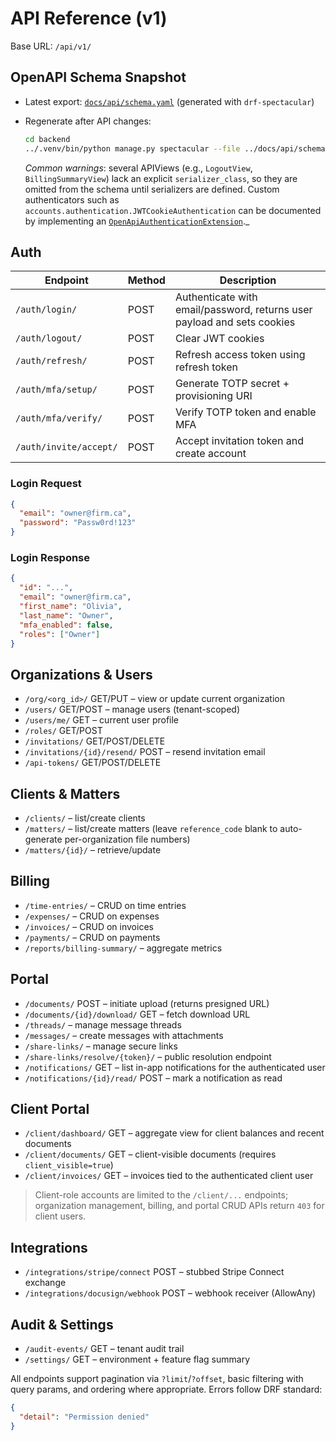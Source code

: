 # API Reference (v1)

Base URL: `/api/v1/`

## OpenAPI Schema Snapshot

- Latest export: [`docs/api/schema.yaml`](./api/schema.yaml) (generated with `drf-spectacular`)
- Regenerate after API changes:

  ```bash
  cd backend
  ../.venv/bin/python manage.py spectacular --file ../docs/api/schema.yaml
  ```

  _Common warnings_: several APIViews (e.g., `LogoutView`, `BillingSummaryView`) lack an explicit `serializer_class`, so they are omitted from the schema until serializers are defined. Custom authenticators such as `accounts.authentication.JWTCookieAuthentication` can be documented by implementing an [`OpenApiAuthenticationExtension`](https://drf-spectacular.readthedocs.io/en/latest/customization.html#extending-authentication)._ 

## Auth

| Endpoint | Method | Description |
| --- | --- | --- |
| `/auth/login/` | POST | Authenticate with email/password, returns user payload and sets cookies |
| `/auth/logout/` | POST | Clear JWT cookies |
| `/auth/refresh/` | POST | Refresh access token using refresh token |
| `/auth/mfa/setup/` | POST | Generate TOTP secret + provisioning URI |
| `/auth/mfa/verify/` | POST | Verify TOTP token and enable MFA |
| `/auth/invite/accept/` | POST | Accept invitation token and create account |

### Login Request

```json
{
  "email": "owner@firm.ca",
  "password": "Passw0rd!123"
}
```

### Login Response

```json
{
  "id": "...",
  "email": "owner@firm.ca",
  "first_name": "Olivia",
  "last_name": "Owner",
  "mfa_enabled": false,
  "roles": ["Owner"]
}
```

## Organizations & Users

- `/org/<org_id>/` GET/PUT – view or update current organization
- `/users/` GET/POST – manage users (tenant-scoped)
- `/users/me/` GET – current user profile
- `/roles/` GET/POST
- `/invitations/` GET/POST/DELETE
- `/invitations/{id}/resend/` POST – resend invitation email
- `/api-tokens/` GET/POST/DELETE

## Clients & Matters

- `/clients/` – list/create clients
- `/matters/` – list/create matters (leave `reference_code` blank to auto-generate per-organization file numbers)
- `/matters/{id}/` – retrieve/update

## Billing

- `/time-entries/` – CRUD on time entries
- `/expenses/` – CRUD on expenses
- `/invoices/` – CRUD on invoices
- `/payments/` – CRUD on payments
- `/reports/billing-summary/` – aggregate metrics

## Portal

- `/documents/` POST – initiate upload (returns presigned URL)
- `/documents/{id}/download/` GET – fetch download URL
- `/threads/` – manage message threads
- `/messages/` – create messages with attachments
- `/share-links/` – manage secure links
- `/share-links/resolve/{token}/` – public resolution endpoint
- `/notifications/` GET – list in-app notifications for the authenticated user
- `/notifications/{id}/read/` POST – mark a notification as read

## Client Portal

- `/client/dashboard/` GET – aggregate view for client balances and recent documents
- `/client/documents/` GET – client-visible documents (requires `client_visible=true`)
- `/client/invoices/` GET – invoices tied to the authenticated client user

> Client-role accounts are limited to the `/client/...` endpoints; organization management, billing, and portal CRUD APIs return `403` for client users.

## Integrations

- `/integrations/stripe/connect` POST – stubbed Stripe Connect exchange
- `/integrations/docusign/webhook` POST – webhook receiver (AllowAny)

## Audit & Settings

- `/audit-events/` GET – tenant audit trail
- `/settings/` GET – environment + feature flag summary

All endpoints support pagination via `?limit`/`?offset`, basic filtering with query params, and ordering where appropriate. Errors follow DRF standard:

```json
{
  "detail": "Permission denied"
}
```
